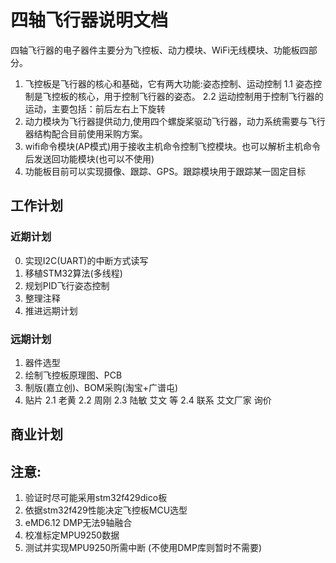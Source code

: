 # 四轴飞行器说明文档
四轴飞行器的电子器件主要分为飞控板、动力模块、WiFi无线模块、功能板四部分。
1. 飞控板是飞行器的核心和基础，它有两大功能:姿态控制、运动控制
   1.1 姿态控制是飞控板的核心，用于控制飞行器的姿态。
   2.2 运动控制用于控制飞行器的运动，主要包括：前后左右上下旋转
2. 动力模块为飞行器提供动力,使用四个螺旋桨驱动飞行器，动力系统需要与飞行器结构配合目前使用采购方案。 
3. wifi命令模块\(AP模式\)用于接收主机命令控制飞控模块。也可以解析主机命令后发送回功能模块\(也可以不使用\)
4. 功能板目前可以实现摄像、跟踪、GPS。跟踪模块用于跟踪某一固定目标

## 工作计划
### 近期计划
0. 实现I2C(UART)的中断方式读写
1. 移植STM32算法(多线程)
2. 规划PID飞行姿态控制
3. 整理注释
4. 推进远期计划

### 远期计划
1. 器件选型
2. 绘制飞控板原理图、PCB
3. 制版\(嘉立创\)、BOM采购\(淘宝\+广谱屯\)
4. 贴片
   2.1 老黄
   2.2 周刚
   2.3 陆敏 艾文 等
   2.4 联系 艾文厂家 询价

## 商业计划

## 注意:
1. 验证时尽可能采用stm32f429dico板
2. 依据stm32f429性能决定飞控板MCU选型
3. eMD6.12 DMP无法9轴融合
4. 校准标定MPU9250数据
5. 测试并实现MPU9250所需中断 (不使用DMP库则暂时不需要)

